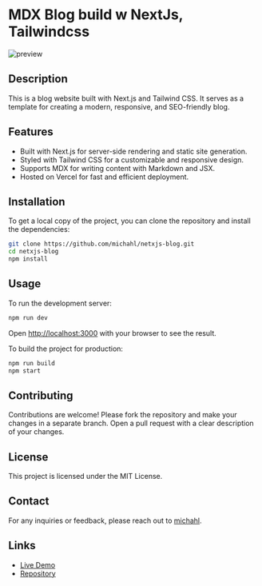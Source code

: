 # MDX Blog build w NextJs, Tailwindcss

![preview](https://nextjs-mdx-blog-template.vercel.app/preview.jpeg)

## Description
This is a blog website built with Next.js and Tailwind CSS. It serves as a template for creating a modern, responsive, and SEO-friendly blog.

## Features
- Built with Next.js for server-side rendering and static site generation.
- Styled with Tailwind CSS for a customizable and responsive design.
- Supports MDX for writing content with Markdown and JSX.
- Hosted on Vercel for fast and efficient deployment.

## Installation
To get a local copy of the project, you can clone the repository and install the dependencies:

```bash
git clone https://github.com/michahl/netxjs-blog.git
cd netxjs-blog
npm install
```

## Usage
To run the development server:

```bash
npm run dev
```

Open [http://localhost:3000](http://localhost:3000) with your browser to see the result.

To build the project for production:

```bash
npm run build
npm start
```

## Contributing
Contributions are welcome! Please fork the repository and make your changes in a separate branch. Open a pull request with a clear description of your changes.

## License
This project is licensed under the MIT License.

## Contact
For any inquiries or feedback, please reach out to [michahl](https://github.com/michahl).

## Links
- [Live Demo](https://nextjs-mdx-blog-template.vercel.app)
- [Repository](https://github.com/michahl/netxjs-blog)
